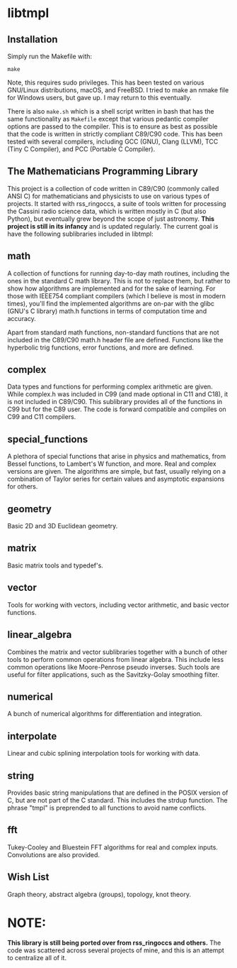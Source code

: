 # libtmpl

## Installation
Simply run the Makefile with:
```
make
```
Note, this requires sudo privileges. This has been tested on various GNU/Linux
distributions, macOS, and FreeBSD. I tried to make an nmake file for Windows
users, but gave up. I may return to this eventually.

There is also `make.sh` which is a shell script written in bash that has the
same functionality as `Makefile` except that various pedantic compiler options
are passed to the compiler. This is to ensure as best as possible that the code
is written in strictly compliant C89/C90 code. This has been tested with several
compilers, including GCC (GNU), Clang (LLVM), TCC (Tiny C Compiler), and
PCC (Portable C Compiler).

## The Mathematicians Programming Library
This project is a collection of code written in C89/C90 (commonly called ANSI C)
for mathematicians and physicists to use on various types of projects. It
started with rss_ringoccs, a suite of tools written for processing the Cassini
radio science data, which is written mostly in C (but also Python), but
eventually grew beyond the scope of just astronomy. **This project is still in
its infancy** and is updated regularly. The current goal is have the following
sublibraries included in libtmpl:

## math
A collection of functions for running day-to-day math routines, including the
ones in the standard C math library. This is not to replace them, but rather to
show how algorithms are implemented and for the sake of learning. For those with
IEEE754 compliant compilers (which I believe is most in modern times), you'll
find the implemented algorithms are on-par with the glibc (GNU's C library)
math.h functions in terms of computation time and accuracy.

Apart from standard math functions, non-standard functions that are not
included in the C89/C90 math.h header file are defined. Functions like the
hyperbolic trig functions, error functions, and more are defined.

## complex
Data types and functions for performing complex arithmetic are given. While
complex.h was included in C99 (and made optional in C11 and C18), it is not
included in C89/C90. This sublibrary provides all of the functions in C99 but
for the C89 user. The code is forward compatible and compiles on C99 and C11
compilers.

## special_functions
A plethora of special functions that arise in physics and mathematics, from
Bessel functions, to Lambert's W function, and more. Real and complex versions
are given. The algorithms are simple, but fast, usually relying on a combination
of Taylor series for certain values and asymptotic expansions for others.

## geometry
Basic 2D and 3D Euclidean geometry.

## matrix
Basic matrix tools and typedef's.

## vector
Tools for working with vectors, including vector arithmetic, and basic vector
functions.

## linear_algebra
Combines the matrix and vector sublibraries together with a bunch of other tools
to perform common operations from linear algebra. This include less common 
operations like Moore-Penrose pseudo inverses. Such tools are useful for filter
applications, such as the Savitzky-Golay smoothing filter.

## numerical
A bunch of numerical algorithms for differentiation and integration.

## interpolate
Linear and cubic splining interpolation tools for working with data.

## string
Provides basic string manipulations that are defined in the POSIX version of C,
but are not part of the C standard. This includes the strdup function. The
phrase "tmpl" is preprended to all functions to avoid name conflicts.

## fft
Tukey-Cooley and Bluestein FFT algorithms for real and complex inputs.
Convolutions are also provided.

## Wish List
Graph theory, abstract algebra (groups), topology, knot theory.

# NOTE:
**This library is still being ported over from rss_ringoccs and others.** The
code was scattered across several projects of mine, and this is an attempt to
centralize all of it.

